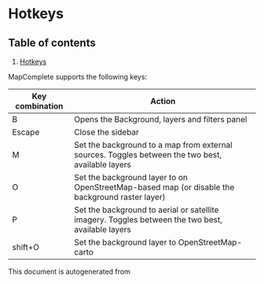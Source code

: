 [//]: # (WARNING: this file is automatically generated. Please find the sources at the bottom and edit those sources)

 Hotkeys 
=========



## Table of contents

1. [Hotkeys](#)



MapComplete supports the following keys:



Key combination | Action
----------------- | --------
B | Opens the Background, layers and filters panel
Escape | Close the sidebar
M | Set the background to a map from external sources. Toggles between the two best, available layers
O | Set the background layer to on OpenStreetMap-based map (or disable the background raster layer)
P | Set the background to aerial or satellite imagery. Toggles between the two best, available layers
shift+O | Set the background layer to OpenStreetMap-carto
 

This document is autogenerated from 
